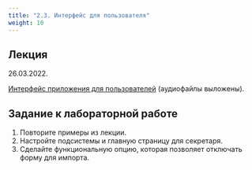 ```yaml
---
title: "2.3. Интерфейс для пользователя"
weight: 10
---
```


## Лекция

26.03.2022.

<a target="_blank" rel="noopener noreferrer" href="../slides/userface.html">Интерфейс приложения для пользователей</a> (аудиофайлы выложены).

## Задание к лабораторной работе

1. Повторите примеры из лекции.
2. Настройте подсистемы и главную страницу для секретаря.
2. Сделайте функциональную опцию, которая позволяет отключать форму для импорта.

